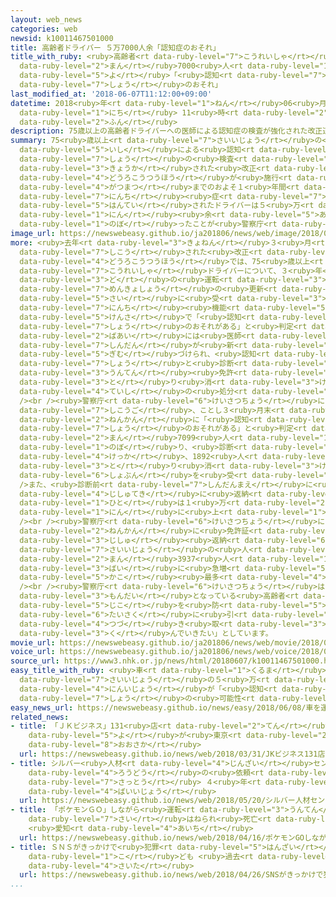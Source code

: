 ```yaml
---
layout: web_news
categories: web
newsid: k10011467501000
title: 高齢者ドライバー ５万7000人余「認知症のおそれ」
title_with_ruby: <ruby>高齢者<rt data-ruby-level="7">こうれいしゃ</rt></ruby>ドライバー ５<ruby>万<rt
  data-ruby-level="2">まん</rt></ruby>7000<ruby>人<rt data-ruby-level="1">にん</rt></ruby><ruby>余<rt
  data-ruby-level="5">よ</rt></ruby>「<ruby>認知<rt data-ruby-level="7">にんち</rt></ruby><ruby>症<rt
  data-ruby-level="7">しょう</rt></ruby>のおそれ」
last_modified_at: '2018-06-07T11:12:00+09:00'
datetime: 2018<ruby>年<rt data-ruby-level="1">ねん</rt></ruby>06<ruby>月<rt data-ruby-level="1">がつ</rt></ruby>07<ruby>日<rt
  data-ruby-level="1">にち</rt></ruby> 11<ruby>時<rt data-ruby-level="2">じ</rt></ruby>12<ruby>分<rt
  data-ruby-level="2">ふん</rt></ruby>
description: 75歳以上の高齢者ドライバーへの医師による認知症の検査が強化された改正道路交通法が施行されてからことし３月末までのおよそ１年間に、「認知症のおそれがある」と判定されたドライバーは５万7000人余りに上ったことが警察庁のまとめでわかりました。
summary: 75<ruby>歳以上<rt data-ruby-level="7">さいいじょう</rt></ruby>の<ruby>高齢者<rt data-ruby-level="7">こうれいしゃ</rt></ruby>ドライバーへの<ruby>医師<rt
  data-ruby-level="5">いし</rt></ruby>による<ruby>認知<rt data-ruby-level="7">にんち</rt></ruby><ruby>症<rt
  data-ruby-level="7">しょう</rt></ruby>の<ruby>検査<rt data-ruby-level="5">けんさ</rt></ruby>が<ruby>強化<rt
  data-ruby-level="3">きょうか</rt></ruby>された<ruby>改正<rt data-ruby-level="4">かいせい</rt></ruby><ruby>道路交通法<rt
  data-ruby-level="4">どうろこうつうほう</rt></ruby>が<ruby>施行<rt data-ruby-level="7">しこう</rt></ruby>されてからことし３<ruby>月末<rt
  data-ruby-level="4">がつまつ</rt></ruby>までのおよそ１<ruby>年間<rt data-ruby-level="2">ねんかん</rt></ruby>に、「<ruby>認知<rt
  data-ruby-level="7">にんち</rt></ruby><ruby>症<rt data-ruby-level="7">しょう</rt></ruby>のおそれがある」と<ruby>判定<rt
  data-ruby-level="5">はんてい</rt></ruby>されたドライバーは５<ruby>万<rt data-ruby-level="2">まん</rt></ruby>7000<ruby>人<rt
  data-ruby-level="1">にん</rt></ruby><ruby>余<rt data-ruby-level="5">あま</rt></ruby>りに<ruby>上<rt
  data-ruby-level="1">のぼ</rt></ruby>ったことが<ruby>警察庁<rt data-ruby-level="6">けいさつちょう</rt></ruby>のまとめでわかりました。
image_url: https://newswebeasy.github.io/ja201806/news/web/image/2018/06/07/K10011467501_1806071112_1806071114_01_02.jpg
more: <ruby>去年<rt data-ruby-level="3">きょねん</rt></ruby>３<ruby>月<rt data-ruby-level="1">がつ</rt></ruby>に<ruby>施行<rt
  data-ruby-level="7">しこう</rt></ruby>された<ruby>改正<rt data-ruby-level="4">かいせい</rt></ruby><ruby>道路交通法<rt
  data-ruby-level="4">どうろこうつうほう</rt></ruby>では、75<ruby>歳以上<rt data-ruby-level="7">さいいじょう</rt></ruby>の<ruby>高齢者<rt
  data-ruby-level="7">こうれいしゃ</rt></ruby>ドライバーについて、３<ruby>年<rt data-ruby-level="3">ねん</rt></ruby>に１<ruby>度<rt
  data-ruby-level="3">ど</rt></ruby>の<ruby>運転<rt data-ruby-level="3">うんてん</rt></ruby><ruby>免許証<rt
  data-ruby-level="7">めんきょしょう</rt></ruby>の<ruby>更新<rt data-ruby-level="7">こうしん</rt></ruby>の<ruby>際<rt
  data-ruby-level="5">さい</rt></ruby>に<ruby>受<rt data-ruby-level="3">う</rt></ruby>ける<ruby>認知<rt
  data-ruby-level="7">にんち</rt></ruby><ruby>機能<rt data-ruby-level="5">きのう</rt></ruby>の<ruby>検査<rt
  data-ruby-level="5">けんさ</rt></ruby>で「<ruby>認知<rt data-ruby-level="7">にんち</rt></ruby><ruby>症<rt
  data-ruby-level="7">しょう</rt></ruby>のおそれがある」と<ruby>判定<rt data-ruby-level="5">はんてい</rt></ruby>された<ruby>場合<rt
  data-ruby-level="2">ばあい</rt></ruby>には<ruby>医師<rt data-ruby-level="5">いし</rt></ruby>による<ruby>診断<rt
  data-ruby-level="7">しんだん</rt></ruby>が<ruby>新<rt data-ruby-level="2">あら</rt></ruby>たに<ruby>義務<rt
  data-ruby-level="5">ぎむ</rt></ruby>づけられ、<ruby>認知<rt data-ruby-level="7">にんち</rt></ruby><ruby>症<rt
  data-ruby-level="7">しょう</rt></ruby>と<ruby>診断<rt data-ruby-level="7">しんだん</rt></ruby>されると<ruby>運転<rt
  data-ruby-level="3">うんてん</rt></ruby><ruby>免許<rt data-ruby-level="7">めんきょ</rt></ruby>の<ruby>取<rt
  data-ruby-level="3">と</rt></ruby>り<ruby>消<rt data-ruby-level="3">け</rt></ruby>し、または<ruby>停止<rt
  data-ruby-level="4">ていし</rt></ruby>の<ruby>処分<rt data-ruby-level="6">しょぶん</rt></ruby>となりました。<br
  /><br /><ruby>警察庁<rt data-ruby-level="6">けいさつちょう</rt></ruby>によりますと、<ruby>施行後<rt
  data-ruby-level="7">しこうご</rt></ruby>、ことし３<ruby>月末<rt data-ruby-level="4">がつまつ</rt></ruby>までのおよそ１<ruby>年間<rt
  data-ruby-level="2">ねんかん</rt></ruby>に「<ruby>認知<rt data-ruby-level="7">にんち</rt></ruby><ruby>症<rt
  data-ruby-level="7">しょう</rt></ruby>のおそれがある」と<ruby>判定<rt data-ruby-level="5">はんてい</rt></ruby>されたドライバーは５<ruby>万<rt
  data-ruby-level="2">まん</rt></ruby>7099<ruby>人<rt data-ruby-level="1">にん</rt></ruby>に<ruby>上<rt
  data-ruby-level="1">のぼ</rt></ruby>り、<ruby>診断<rt data-ruby-level="7">しんだん</rt></ruby>の<ruby>結果<rt
  data-ruby-level="4">けっか</rt></ruby>、1892<ruby>人<rt data-ruby-level="1">にん</rt></ruby>が<ruby>取<rt
  data-ruby-level="3">と</rt></ruby>り<ruby>消<rt data-ruby-level="3">け</rt></ruby>しなどの<ruby>処分<rt
  data-ruby-level="6">しょぶん</rt></ruby>を<ruby>受<rt data-ruby-level="3">う</rt></ruby>けたということです。<br
  />また、<ruby>診断前<rt data-ruby-level="7">しんだんまえ</rt></ruby>に<ruby>免許証<rt data-ruby-level="7">めんきょしょう</rt></ruby>を<ruby>自主的<rt
  data-ruby-level="4">じしゅてき</rt></ruby>に<ruby>返納<rt data-ruby-level="6">へんのう</rt></ruby>した<ruby>人<rt
  data-ruby-level="1">ひと</rt></ruby>は１<ruby>万<rt data-ruby-level="2">まん</rt></ruby>3563<ruby>人<rt
  data-ruby-level="1">にん</rt></ruby>に<ruby>上<rt data-ruby-level="1">のぼ</rt></ruby>ったということです。<br
  /><br /><ruby>警察庁<rt data-ruby-level="6">けいさつちょう</rt></ruby>によりますと、<ruby>去年<rt data-ruby-level="3">きょねん</rt></ruby>１<ruby>年間<rt
  data-ruby-level="2">ねんかん</rt></ruby>に<ruby>免許証<rt data-ruby-level="7">めんきょしょう</rt></ruby>を<ruby>自主<rt
  data-ruby-level="3">じしゅ</rt></ruby><ruby>返納<rt data-ruby-level="6">へんのう</rt></ruby>した75<ruby>歳以上<rt
  data-ruby-level="7">さいいじょう</rt></ruby>の<ruby>人<rt data-ruby-level="1">ひと</rt></ruby>は25<ruby>万<rt
  data-ruby-level="2">まん</rt></ruby>3937<ruby>人<rt data-ruby-level="1">にん</rt></ruby>とおととしの1.5<ruby>倍<rt
  data-ruby-level="3">ばい</rt></ruby>に<ruby>急増<rt data-ruby-level="5">きゅうぞう</rt></ruby>し、<ruby>過去<rt
  data-ruby-level="5">かこ</rt></ruby><ruby>最多<rt data-ruby-level="4">さいた</rt></ruby>となったということです。<br
  /><br /><ruby>警察庁<rt data-ruby-level="6">けいさつちょう</rt></ruby>は「<ruby>社会<rt data-ruby-level="2">しゃかい</rt></ruby><ruby>問題<rt
  data-ruby-level="3">もんだい</rt></ruby>となっている<ruby>高齢者<rt data-ruby-level="7">こうれいしゃ</rt></ruby>ドライバーの<ruby>事故<rt
  data-ruby-level="5">じこ</rt></ruby>を<ruby>防<rt data-ruby-level="5">ふせ</rt></ruby>ぐ<ruby>対策<rt
  data-ruby-level="6">たいさく</rt></ruby>に<ruby>引<rt data-ruby-level="4">ひ</rt></ruby>き<ruby>続<rt
  data-ruby-level="4">つづ</rt></ruby>き<ruby>取<rt data-ruby-level="3">と</rt></ruby>り<ruby>組<rt
  data-ruby-level="3">く</rt></ruby>んでいきたい」としています。
movie_url: https://newswebeasy.github.io/ja201806/news/web/movie/2018/06/07/k10011467501_201806071222_201806071223.mp4
voice_url: https://newswebeasy.github.io/ja201806/news/web/voice/2018/06/07/k10011467501_201806071222_201806071223.mp3
source_url: https://www3.nhk.or.jp/news/html/20180607/k10011467501000.html
easy_title_with_ruby: <ruby>車<rt data-ruby-level="1">くるま</rt></ruby>を<ruby>運転<rt data-ruby-level="3">うんてん</rt></ruby>する７５<ruby>歳以上<rt
  data-ruby-level="7">さいいじょう</rt></ruby>の５<ruby>万<rt data-ruby-level="2">まん</rt></ruby><ruby>人以上<rt
  data-ruby-level="4">にんいじょう</rt></ruby>が「<ruby>認知<rt data-ruby-level="7">にんち</rt></ruby><ruby>症<rt
  data-ruby-level="7">しょう</rt></ruby>の<ruby>可能性<rt data-ruby-level="5">かのうせい</rt></ruby>」
easy_news_url: https://newswebeasy.github.io/news/easy/2018/06/08/車を運転する75歳以上の5万人以上が認知症の可能性
related_news:
- title: 「ＪＫビジネス」131<ruby>店<rt data-ruby-level="2">てん</rt></ruby> ９<ruby>割<rt data-ruby-level="6">わり</rt></ruby><ruby>余<rt
    data-ruby-level="5">よ</rt></ruby>が<ruby>東京<rt data-ruby-level="2">とうきょう</rt></ruby>と<ruby>大阪<rt
    data-ruby-level="8">おおさか</rt></ruby>
  url: https://newswebeasy.github.io/news/web/2018/03/31/JKビジネス131店-9割余が東京と大阪
- title: シルバー<ruby>人材<rt data-ruby-level="4">じんざい</rt></ruby>センターに<ruby>派遣<rt data-ruby-level="7">はけん</rt></ruby><ruby>労働<rt
    data-ruby-level="4">ろうどう</rt></ruby>の<ruby>依頼<rt data-ruby-level="7">いらい</rt></ruby><ruby>殺到<rt
    data-ruby-level="7">さっとう</rt></ruby> ４<ruby>年<rt data-ruby-level="1">ねん</rt></ruby>で３<ruby>倍以上<rt
    data-ruby-level="4">ばいいじょう</rt></ruby>
  url: https://newswebeasy.github.io/news/web/2018/05/20/シルバー人材センターに派遣労働の依頼殺到-4年で3倍以上
- title: 「ポケモンＧＯ」しながら<ruby>運転<rt data-ruby-level="3">うんてん</rt></ruby>か 85<ruby>歳<rt
    data-ruby-level="7">さい</rt></ruby>はねられ<ruby>死亡<rt data-ruby-level="6">しぼう</rt></ruby>
    <ruby>愛知<rt data-ruby-level="4">あいち</rt></ruby>
  url: https://newswebeasy.github.io/news/web/2018/04/16/ポケモンGOしながら運転か-85歳はねられ死亡-愛知
- title: ＳＮＳがきっかけで<ruby>犯罪<rt data-ruby-level="5">はんざい</rt></ruby>の<ruby>被害<rt data-ruby-level="7">ひがい</rt></ruby>にあった<ruby>子<rt
    data-ruby-level="1">こ</rt></ruby>ども <ruby>過去<rt data-ruby-level="5">かこ</rt></ruby><ruby>最多<rt
    data-ruby-level="4">さいた</rt></ruby>
  url: https://newswebeasy.github.io/news/web/2018/04/26/SNSがきっかけで犯罪の被害にあった子ども-過去最多
...
```

